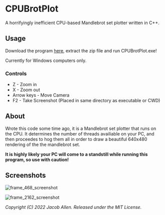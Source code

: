 # CPUBrotPlot
A horrifyingly inefficient CPU-based Mandlebrot set plotter written in C++.

## Usage

Download the program [here](https://github.com/jakes1403/CPUBrotPlot/releases/download/Working/CPUBrotPlot_Win32.zip), extract the zip file and run CPUBrotPlot.exe!

Currently for Windows computers only.

### Controls

 * Z - Zoom in
 * X - Zoom out
 * Arrow keys - Move Camera
 * F2 - Take Screenshot (Placed in same directory as executable or CWD)

## About
Wrote this code some time ago, it is a Mandlebrot set plotter that runs on the CPU. It determines the number of threads availiable on your PC, and then proceedes to hog them all in order to draw a beautiful 640x480 rendering of the the mandlebrot set.

**It is highly likely your PC will come to a standstill while running this program, so use with caution!**

## Screenshots

![frame_468_screenshot](https://user-images.githubusercontent.com/45643741/156910064-175a17d2-5a7b-4a43-bd78-3aff0b9fdadc.png)

![frame_2162_screenshot](https://user-images.githubusercontent.com/45643741/156910143-f332c8a8-2464-4adb-8c8f-ddf62f01f807.png)

*Copyright (C) 2022 Jacob Allen. Released under the MIT License.*
